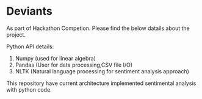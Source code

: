 # Deviants

As part of Hackathon Competion. Please find the below datails about the project.

Python API details:
1. Numpy (used for linear algebra)
2. Pandas (User for data processing,CSV file I/O)
3. NLTK (Natural language processing for sentiment analysis approach)

This repository have current architecture implemented sentimental analysis with python code.
